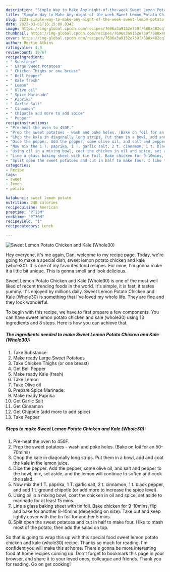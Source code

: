 ```yaml
---
description: "Simple Way to Make Any-night-of-the-week Sweet Lemon Potato Chicken and Kale (Whole30)"
title: "Simple Way to Make Any-night-of-the-week Sweet Lemon Potato Chicken and Kale (Whole30)"
slug: 3221-simple-way-to-make-any-night-of-the-week-sweet-lemon-potato-chicken-and-kale-whole30
date: 2022-03-01T16:15:00.834Z
image: https://img-global.cpcdn.com/recipes/7696a3a9152e739f/680x482cq70/sweet-lemon-potato-chicken-and-kale-whole30-recipe-main-photo.jpg
thumbnail: https://img-global.cpcdn.com/recipes/7696a3a9152e739f/680x482cq70/sweet-lemon-potato-chicken-and-kale-whole30-recipe-main-photo.jpg
cover: https://img-global.cpcdn.com/recipes/7696a3a9152e739f/680x482cq70/sweet-lemon-potato-chicken-and-kale-whole30-recipe-main-photo.jpg
author: Bertie Atkins
ratingvalue: 4.8
reviewcount: 19767
recipeingredient:
- " Substance"
- " Large Sweet Potatoes"
- " Chicken Thighs or one breast"
- " Bell Pepper"
- " Kale fresh"
- " Lemon"
- " Olive oil"
- " Spice Marinade"
- " Paprika"
- " Garlic Salt"
- " Cinnamon"
- " Chipotle add more to add spice"
- " Pepper"
recipeinstructions:
- "Pre-heat the oven to 450F."
- "Prep the sweet potatoes - wash and poke holes. (Bake on foil for an 50-70mins)"
- "Chop the kale in diagonally long strips. Put them in a bowl, add and coat the kale in the lemon juice."
- "Dice the pepper. Add the pepper, some olive oil, and salt and pepper to the bowl, mix, set aside, and the lemon will continue to soften and cook the salad."
- "Now mix the 1 T. paprika, 1 T. garlic salt, 2 t. cinnamon, 1 t. black pepper, and add 1 t. ground chipotle (or add more to increase the spice level)."
- "Using oil in a mixing bowl, coat the chicken in oil and spice, set aside to marinade for at least 15 mins."
- "Line a glass baking sheet with tin foil. Bake chicken for 9-10mins, flip and bake for another 8-10mins (depending on size). Take out and keep lightly cover with the tin foil for another 5 mins."
- "Split open the sweet potatoes and cut in half to make four. I like to mash most of the potato, then add the salad on top."
categories:
- Recipe
tags:
- sweet
- lemon
- potato

katakunci: sweet lemon potato 
nutrition: 248 calories
recipecuisine: American
preptime: "PT13M"
cooktime: "PT30M"
recipeyield: "1"
recipecategory: Lunch

---
```



![Sweet Lemon Potato Chicken and Kale (Whole30)](https://img-global.cpcdn.com/recipes/7696a3a9152e739f/680x482cq70/sweet-lemon-potato-chicken-and-kale-whole30-recipe-main-photo.jpg)

Hey everyone, it's me again, Dan, welcome to my recipe page. Today, we're going to make a special dish, sweet lemon potato chicken and kale (whole30). It is one of my favorites food recipes. For mine, I'm gonna make it a little bit unique. This is gonna smell and look delicious.



Sweet Lemon Potato Chicken and Kale (Whole30) is one of the most well liked of recent trending foods in the world. It's simple, it is fast, it tastes yummy. It's enjoyed by millions daily. Sweet Lemon Potato Chicken and Kale (Whole30) is something that I've loved my whole life. They are fine and they look wonderful.


To begin with this recipe, we have to first prepare a few components. You can have sweet lemon potato chicken and kale (whole30) using 13 ingredients and 8 steps. Here is how you can achieve that.

<!--inarticleads1-->

##### The ingredients needed to make Sweet Lemon Potato Chicken and Kale (Whole30):

1. Take  Substance:
1. Make ready  Large Sweet Potatoes
1. Take  Chicken Thighs (or one breast)
1. Get  Bell Pepper
1. Make ready  Kale (fresh)
1. Take  Lemon
1. Take  Olive oil
1. Prepare  Spice Marinade:
1. Make ready  Paprika
1. Get  Garlic Salt
1. Get  Cinnamon
1. Get  Chipotle (add more to add spice)
1. Take  Pepper




<!--inarticleads2-->

##### Steps to make Sweet Lemon Potato Chicken and Kale (Whole30):

1. Pre-heat the oven to 450F.
1. Prep the sweet potatoes - wash and poke holes. (Bake on foil for an 50-70mins)
1. Chop the kale in diagonally long strips. Put them in a bowl, add and coat the kale in the lemon juice.
1. Dice the pepper. Add the pepper, some olive oil, and salt and pepper to the bowl, mix, set aside, and the lemon will continue to soften and cook the salad.
1. Now mix the 1 T. paprika, 1 T. garlic salt, 2 t. cinnamon, 1 t. black pepper, and add 1 t. ground chipotle (or add more to increase the spice level).
1. Using oil in a mixing bowl, coat the chicken in oil and spice, set aside to marinade for at least 15 mins.
1. Line a glass baking sheet with tin foil. Bake chicken for 9-10mins, flip and bake for another 8-10mins (depending on size). Take out and keep lightly cover with the tin foil for another 5 mins.
1. Split open the sweet potatoes and cut in half to make four. I like to mash most of the potato, then add the salad on top.




So that is going to wrap this up with this special food sweet lemon potato chicken and kale (whole30) recipe. Thanks so much for reading. I'm confident you will make this at home. There's gonna be more interesting food at home recipes coming up. Don't forget to bookmark this page in your browser, and share it to your loved ones, colleague and friends. Thank you for reading. Go on get cooking!
